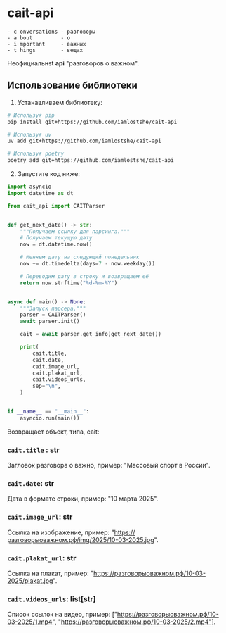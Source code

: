 # cait-api

```
- c onversations - разговоры
- a bout         - о
- i mportant     - важных
- t hings        - вещах
```

Неофициальнst **api** "разговоров о важном".

## Использование библиотеки

1. Устанавливаем библиотеку:

``` bash
# Используя pip
pip install git+https://github.com/iamlostshe/cait-api

# Используя uv
uv add git+https://github.com/iamlostshe/cait-api

# Используя poetry
poetry add git+https://github.com/iamlostshe/cait-api
```

2. Запустите код ниже:

``` python
import asyncio
import datetime as dt

from cait_api import CAITParser


def get_next_date() -> str:
    """Получаем ссылку для парсинга."""
    # Получаем текущую дату
    now = dt.datetime.now()

    # Меняем дату на следующий понедельник
    now += dt.timedelta(days=7 - now.weekday())

    # Переводим дату в строку и возвращаем её
    return now.strftime("%d-%m-%Y")


async def main() -> None:
    """Запуск парсера."""
    parser = CAITParser()
    await parser.init()

    cait = await parser.get_info(get_next_date())

    print(
        cait.title,
        cait.date,
        cait.image_url,
        cait.plakat_url,
        cait.videos_urls,
        sep="\n",
    )


if __name__ == "__main__":
    asyncio.run(main())
```

Возвращает объект, типа, cait:

### `cait.title` : str

Загловок разговора о важно, пример: "Массовый спорт в России".

### `cait.date`: str

Дата в формате строки, пример: "10 марта 2025".

### `cait.image_url`: str

Ссылка на изображение, пример: "https://разговорыоважном.рф/img/2025/10-03-2025.jpg".

### `cait.plakat_url`: str

Ссылка на плакат, пример: "https://разговорыоважном.рф/10-03-2025/plakat.jpg".

### `cait.videos_urls`: list[str]

Список ссылок на видео, пример: ["https://разговорыоважном.рф/10-03-2025/1.mp4", "https://разговорыоважном.рф/10-03-2025/2.mp4"].

